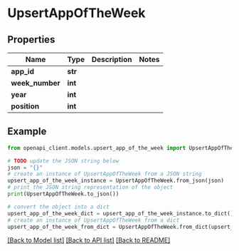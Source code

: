 # UpsertAppOfTheWeek


## Properties

Name | Type | Description | Notes
------------ | ------------- | ------------- | -------------
**app_id** | **str** |  | 
**week_number** | **int** |  | 
**year** | **int** |  | 
**position** | **int** |  | 

## Example

```python
from openapi_client.models.upsert_app_of_the_week import UpsertAppOfTheWeek

# TODO update the JSON string below
json = "{}"
# create an instance of UpsertAppOfTheWeek from a JSON string
upsert_app_of_the_week_instance = UpsertAppOfTheWeek.from_json(json)
# print the JSON string representation of the object
print(UpsertAppOfTheWeek.to_json())

# convert the object into a dict
upsert_app_of_the_week_dict = upsert_app_of_the_week_instance.to_dict()
# create an instance of UpsertAppOfTheWeek from a dict
upsert_app_of_the_week_from_dict = UpsertAppOfTheWeek.from_dict(upsert_app_of_the_week_dict)
```
[[Back to Model list]](../README.md#documentation-for-models) [[Back to API list]](../README.md#documentation-for-api-endpoints) [[Back to README]](../README.md)


